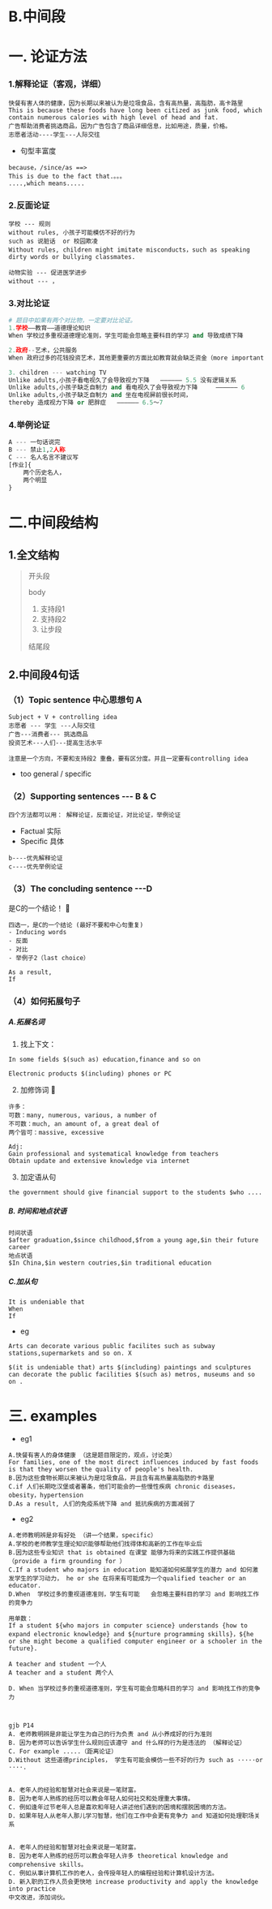 # B.中间段

# 一. 论证方法

### 1.解释论证（客观，详细）

```
快餐有害人体的健康，因为长期以来被认为是垃圾食品，含有高热量，高脂肪，高卡路里
This is because these foods have long been citized as junk food, which contain numerous calories with high level of head and fat.
广告帮助消费者挑选商品，因为广告包含了商品详细信息，比如用途，质量，价格。
志愿者活动----学生---人际交往		
```

- 句型丰富度

```
because，/since/as ==>
This is due to the fact that.。。。
....,which means.....
```

### 2.反面论证

```
学校 --- 规则
without rules, 小孩子可能模仿不好的行为
such as 说脏话  or 校园欺凌
Without rules, children might imitate misconducts，such as speaking dirty words or bullying classmates.

动物实验 --- 促进医学进步
without --- ， 
```

### 3.对比论证

```python
# 题目中如果有两个对比物，一定要对比论证。
1.学校——教育——道德理论知识
When 学校过多重视道德理论准则，学生可能会忽略主要科目的学习 and 导致成绩下降

2.政府--艺术，公共服务
When 政府过多的花钱投资艺术，其他更重要的方面比如教育就会缺乏资金（more important）

3. children --- watching TV
Unlike adults,小孩子看电视久了会导致视力下降  	—————— 5.5 没有逻辑关系
Unlike adults,小孩子缺乏自制力 and 看电视久了会导致视力下降  	—————— 6
Unlike adults,小孩子缺乏自制力 and 坐在电视屏前很长时间，
thereby 造成视力下降 or 肥胖症  	—————— 6.5～7
```

### 4.举例论证

```python
A --- 一句话说完
B --- 禁止1,2人称
C --- 名人名言不建议写
[作业]{
    两个历史名人，
    两个明显
}
```

# 二.中间段结构

## 1.全文结构

> 开头段
>
> body
>
> 1. 支持段1
> 2. 支持段2
> 3. 让步段
>
> 结尾段

## 2.中间段4句话

### （1）Topic sentence 中心思想句  A

```
Subject + V + controlling idea 
志愿者 --- 学生 ---人际交往
广告---消费者--- 挑选商品
投资艺术---人们---提高生活水平

注意是一个方向，不要和支持段2 重叠，要有区分度。并且一定要有controlling idea
```

- too general / specific

### （2）Supporting sentences --- B & C

```
四个方法都可以用： 解释论证，反面论证，对比论证，举例论证
```

- Factual 实际
- Specific 具体

```
b----优先解释论证
c----优先举例论证
```

### （3）The concluding sentence ---D

是C的一个结论！ :star2:

```
四选一，是C的一个结论 (最好不要和中心句重复)
- Inducing words
- 反面
- 对比
- 举例子2（last choice）

As a result,
If
```

### （4）如何拓展句子

##### A.拓展名词

1. 找上下文：

```
In some fields $(such as) education,finance and so on

Electronic products $(including) phones or PC		
```

2. 加修饰词 :star2:

```
许多：
可数：many, numerous, various, a number of 
不可数：much, an amount of, a great deal of
两个皆可：massive, excessive

Adj:
Gain professional and systematical knowledge from teachers
Obtain update and extensive knowledge via internet
```

3. 加定语从句

```
the government should give financial support to the students $who ....
```

##### B. 时间和地点状语

```
时间状语
$after graduation,$since childhood,$from a young age,$in their future career
地点状语
$In China,$in western coutries,$in traditional education
```

##### C.加从句

```
It is undeniable that
When
If
```

- eg

```
Arts can decorate various public facilites such as subway stations,supermarkets and so on. X

$(it is undeniable that) arts $(including) paintings and sculptures can decorate the public facilities $(such as) metros, museums and so on .  
```

# 三. examples

- eg1

```
A.快餐有害人的身体健康 （这是题目限定的，观点，讨论类）
For families, one of the most direct influences induced by fast foods is that they worsen the quality of people's health.
B.因为这些食物长期以来被认为是垃圾食品，并且含有高热量高脂肪的卡路里
C.if 人们长期吃汉堡或者薯条，他们可能会的一些慢性疾病 chronic diseases，obesity，hypertension
D.As a result, 人们的免疫系统下降 and 抵抗疾病的方面减弱了
```

- eg2

```
A.老师教明辨是非有好处 （讲一个结果，specific）
A.学校的老师教学生理论知识能够帮助他们找得体和高新的工作在毕业后
B.因为这些专业知识 that is obtained 在课堂 能够为将来的实践工作提供基础 （provide a firm grounding for ）
C.If a student who majors in education 能知道如何拓展学生的潜力 and 如何激发学生的学习动力， he or she 在将来有可能成为一个qualified teacher or an educator. 
D.When  学校过多的重视道德准则，学生有可能   会忽略主要科目的学习 and 影响找工作的竞争力

用单数：
If a student ${who majors in computer science} understands {how to expand electronic knowledge} and ${nurture programming skills}，${he or she might become a qualified computer engineer or a schooler in the future}.

A teacher and student 一个人
A teacher and a student 两个人
 
D. When 当学校过多的重视道德准则，学生有可能会忽略科目的学习 and 影响找工作的竞争力



gjb P14
A. 老师教明辨是非能让学生为自己的行为负责 and 从小养成好的行为准则
B. 因为老师可以告诉学生什么规则应该遵守 and 什么样的行为是违法的 （解释论证）
C. For example .....（距离论证）
D.Without 这些道德principles， 学生有可能会模仿一些不好的行为 such as ·····or ····.


A. 老年人的经验和智慧对社会来说是一笔财富。
B. 因为老年人熟练的经历可以教会年轻人如何社交和处理重大事情。
C. 例如逢年过节老年人总是喜欢和年轻人讲述他们遇到的困境和摆脱困境的方法。
D. 如果年轻人从老年人那儿学习智慧，他们在工作中会更有竞争力 and 知道如何处理职场关系


A. 老年人的经验和智慧对社会来说是一笔财富。
B. 因为老年人熟练的经历可以教会年轻人许多 theoretical knowledge and comprehensive skills。
C. 例如从事计算机工作的老人，会传授年轻人的编程经验和计算机设计方法。
D. 新入职的工作人员会更快地 increase productivity and apply the knowledge into practice
中文改进，添加词伙。
```

